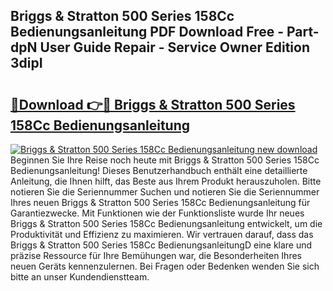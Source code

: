 ## Briggs & Stratton 500 Series 158Cc Bedienungsanleitung PDF Download Free - Part-dpN User Guide Repair - Service Owner Edition 3dipI

# <h2><a href="http://df23k08.blite.top/?on=Briggs+%26+Stratton+500+Series+158Cc+Bedienungsanleitung">🔗Download 👉🔴 Briggs & Stratton 500 Series 158Cc Bedienungsanleitung</a></h2>

[![Briggs & Stratton 500 Series 158Cc Bedienungsanleitung new download](https://i.imgur.com/lujVjoI.png)](http://df23k08.blite.top/?on=Briggs+%26+Stratton+500+Series+158Cc+Bedienungsanleitung)
Beginnen Sie Ihre Reise noch heute mit Briggs & Stratton 500 Series 158Cc Bedienungsanleitung! Dieses Benutzerhandbuch enthält eine detaillierte Anleitung, die Ihnen hilft, das Beste aus Ihrem Produkt herauszuholen. Bitte notieren Sie die Seriennummer Suchen und notieren Sie die Seriennummer Ihres neuen Briggs & Stratton 500 Series 158Cc Bedienungsanleitung für Garantiezwecke. Mit Funktionen wie der Funktionsliste wurde Ihr neues Briggs & Stratton 500 Series 158Cc Bedienungsanleitung entwickelt, um die Produktivität und Effizienz zu maximieren. Wir vertrauen darauf, dass das Briggs & Stratton 500 Series 158Cc BedienungsanleitungD eine klare und präzise Ressource für Ihre Bemühungen war, die Besonderheiten Ihres neuen Geräts kennenzulernen. Bei Fragen oder Bedenken wenden Sie sich bitte an unser Kundendienstteam.
